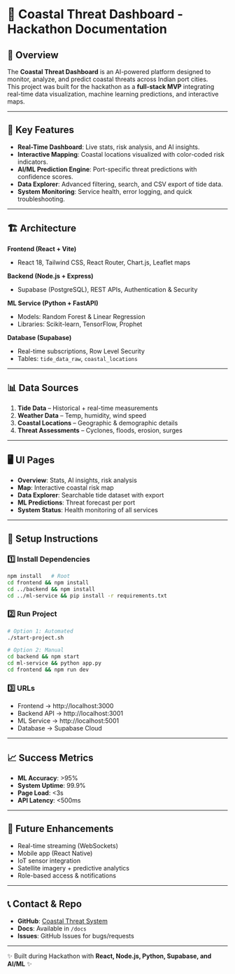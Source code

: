 # 🌊 Coastal Threat Dashboard - Hackathon Documentation

## 📌 Overview
The **Coastal Threat Dashboard** is an AI-powered platform designed to monitor, analyze, and predict coastal threats across Indian port cities.  
This project was built for the hackathon as a **full-stack MVP** integrating real-time data visualization, machine learning predictions, and interactive maps.

---

## 🚀 Key Features
- **Real-Time Dashboard**: Live stats, risk analysis, and AI insights.
- **Interactive Mapping**: Coastal locations visualized with color-coded risk indicators.
- **AI/ML Prediction Engine**: Port-specific threat predictions with confidence scores.
- **Data Explorer**: Advanced filtering, search, and CSV export of tide data.
- **System Monitoring**: Service health, error logging, and quick troubleshooting.

---

## 🏗️ Architecture
**Frontend (React + Vite)**  
- React 18, Tailwind CSS, React Router, Chart.js, Leaflet maps

**Backend (Node.js + Express)**  
- Supabase (PostgreSQL), REST APIs, Authentication & Security

**ML Service (Python + FastAPI)**  
- Models: Random Forest & Linear Regression  
- Libraries: Scikit-learn, TensorFlow, Prophet

**Database (Supabase)**  
- Real-time subscriptions, Row Level Security  
- Tables: `tide_data_raw`, `coastal_locations`

---

## 📊 Data Sources
1. **Tide Data** – Historical + real-time measurements  
2. **Weather Data** – Temp, humidity, wind speed  
3. **Coastal Locations** – Geographic & demographic details  
4. **Threat Assessments** – Cyclones, floods, erosion, surges

---

## 🖥️ UI Pages
- **Overview**: Stats, AI insights, risk analysis  
- **Map**: Interactive coastal risk map  
- **Data Explorer**: Searchable tide dataset with export  
- **ML Predictions**: Threat forecast per port  
- **System Status**: Health monitoring of all services  

---

## 🔧 Setup Instructions

### 1️⃣ Install Dependencies
```bash
npm install   # Root
cd frontend && npm install
cd ../backend && npm install
cd ../ml-service && pip install -r requirements.txt
```

### 2️⃣ Run Project
```bash
# Option 1: Automated
./start-project.sh

# Option 2: Manual
cd backend && npm start
cd ml-service && python app.py
cd frontend && npm run dev
```

### 3️⃣ URLs
- Frontend → http://localhost:3000  
- Backend API → http://localhost:3001  
- ML Service → http://localhost:5001  
- Database → Supabase Cloud

---

## 📈 Success Metrics
- **ML Accuracy**: >95%  
- **System Uptime**: 99.9%  
- **Page Load**: <3s  
- **API Latency**: <500ms  

---

## 🔮 Future Enhancements
- Real-time streaming (WebSockets)  
- Mobile app (React Native)  
- IoT sensor integration  
- Satellite imagery + predictive analytics  
- Role-based access & notifications  

---

## 📞 Contact & Repo
- **GitHub**: [Coastal Threat System](https://github.com/Ron2412/Coastal-Threat-System)  
- **Docs**: Available in `/docs`  
- **Issues**: GitHub Issues for bugs/requests  

---

✨ Built during Hackathon with **React, Node.js, Python, Supabase, and AI/ML** ✨
